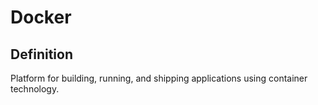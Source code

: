 # Docker

## Definition

Platform for building, running, and shipping applications using container technology.
